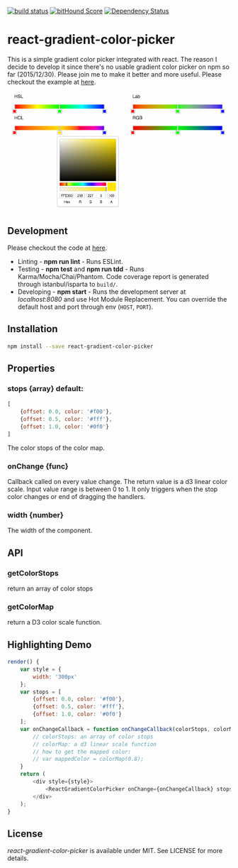 [![build status](https://secure.travis-ci.org/survivejs/react-component-boilerplate.png)](http://travis-ci.org/survivejs/react-component-boilerplate) [![bitHound Score](https://www.bithound.io/github/survivejs/react-component-boilerplate/badges/score.svg)](https://www.bithound.io/github/survivejs/react-component-boilerplate) [![Dependency Status](https://david-dm.org/survivejs/react-component-boilerplate.svg)](https://david-dm.org/survivejs/react-component-boilerplate)
# react-gradient-color-picker

This is a simple gradient color picker integrated with react. 
The reason I decide to develop it since there's no usable gradient color picker on npm so far (2015/12/30). Please join me to make it better and more useful.
Please checkout the example at [here](https://www.npmjs.com/package/react-gradient-color-picker).

![Alt text](screenshot.png "Optional title")

## Development

Please checkout the code at [here](https://github.com/javidhsueh/react-gradient-color-picker).
* Linting - **npm run lint** - Runs ESLint.
* Testing - **npm test** and **npm run tdd** - Runs Karma/Mocha/Chai/Phantom. Code coverage report is generated through istanbul/isparta to `build/`.
* Developing - **npm start** - Runs the development server at *localhost:8080* and use Hot Module Replacement. You can override the default host and port through env (`HOST`, `PORT`).

## Installation
```sh
npm install --save react-gradient-color-picker
```

## Properties
### stops {array} default: 
```js
[
	{offset: 0.0, color: '#f00'},
	{offset: 0.5, color: '#fff'},
	{offset: 1.0, color: '#0f0'}
]
```

The color stops of the color map.

### onChange {func}

Callback called on every value change.
The return value is a d3 linear color scale. Input value range is between 0 to 1. 
It only triggers when the stop color changes or end of dragging the handlers.

### width {number}
The width of the component.

## API
### getColorStops
return an array of color stops

### getColorMap
return a D3 color scale function.


## Highlighting Demo

```js
render() {
	var style = {
		width: '300px'
	};
	var stops = [
		{offset: 0.0, color: '#f00'},
		{offset: 0.5, color: '#fff'},
		{offset: 1.0, color: '#0f0'}
	];
	var onChangeCallback = function onChangeCallback(colorStops, colorMap) {
  		// colorStops: an array of color stops
      	// colorMap: a d3 linear scale function
      	// how to get the mapped color:
      	// var mappedColor = colorMap(0.8);
  	}
	return (
		<div style={style}>
			<ReactGradientColorPicker onChange={onChangeCallback} stops={stops}/>
		</div>
	);
}
```

## License

*react-gradient-color-picker* is available under MIT. See LICENSE for more details.

